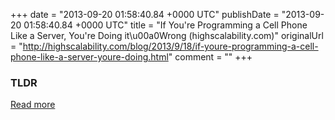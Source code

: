 +++
date = "2013-09-20 01:58:40.84 +0000 UTC"
publishDate = "2013-09-20 01:58:40.84 +0000 UTC"
title = "If You're Programming a Cell Phone Like a Server, You're Doing it\u00a0Wrong (highscalability.com)"
originalUrl = "http://highscalability.com/blog/2013/9/18/if-youre-programming-a-cell-phone-like-a-server-youre-doing.html"
comment = ""
+++

### TLDR



[Read more](http://highscalability.com/blog/2013/9/18/if-youre-programming-a-cell-phone-like-a-server-youre-doing.html)

